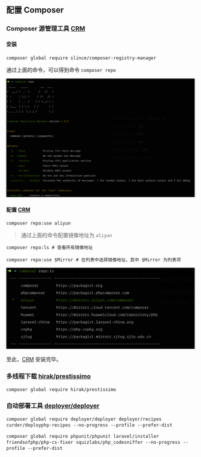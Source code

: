## 配置 Composer

### Composer 源管理工具 [CRM](https://github.com/slince/composer-registry-manager)

#### 安装

```
composer global require slince/composer-registry-manager
```

通过上面的命令，可以得到命令 `composer repo`

![](./../assets/config/composer-repository-manager-info.png)

#### 配置 [CRM](https://github.com/slince/composer-registry-manager)

```
composer repo:use aliyun
```

> 通过上面的命令配置镜像地址为 `aliyun`

```
composer repo:ls # 查看所有镜像地址

composer repo:use $Mirror # 在列表中选择镜像地址，其中 $Mirror 为列表项
```

![](./../assets/config/composer-repository-manager-select-aliyun.png)

至此，[CRM](https://github.com/slince/composer-registry-manager) 安装完毕。

### 多线程下载 [hirak/prestissimo](https://github.com/hirak/prestissimo)

```
composer global require hirak/prestissimo
```

### 自动部署工具 [deployer/deployer](https://github.com/deployphp/deployer)

```
composer global require deployer/deployer deployer/recipes curder/deployphp-recipes --no-progress --profile --prefer-dist
```

```
composer global require phpunit/phpunit laravel/installer friendsofphp/php-cs-fixer squizlabs/php_codesniffer --no-progress --profile --prefer-dist
```
